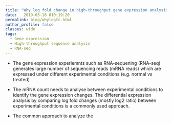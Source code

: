```yaml
---
title: "Why log fold change in high-throughput gene expression analysis"
date:   2019-03-18 010:19:20
permalink: blog/whylogfc.html
author_profile: false
classes: wide
tags:
  - Gene expression
  - High-throughput sequence analysis
  - RNA-seq
---
```


- The gene expression experiemnts such as RNA-sequening (RNA-seq) generates large number of sequencing reads (mRNA reads)
  which are expressed under different experimental conditions (e.g. normal vs treated)
- The mRNA count needs to analyse between experimental conditions to identify the gene expression changes. The differential
  expression analysis by comparing log fold changes (mostly log2 ratio) between experimental conditions is a commonly
  used approach.

- The common approach to analyze the
